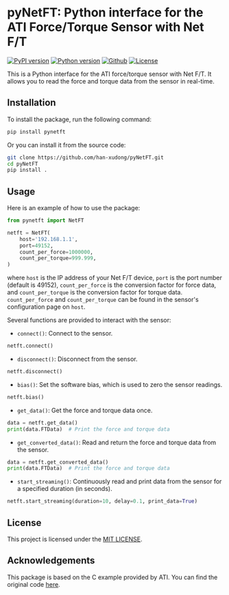# pyNetFT: Python interface for the ATI Force/Torque Sensor with Net F/T

[![PyPI version](https://img.shields.io/pypi/v/pynetft.svg?logo=pypi&logoColor=white)](https://pypi.org/project/pynetft/)
[![Python version](https://img.shields.io/pypi/pyversions/pynetft.svg?logo=python&logoColor=white)](https://pypi.org/project/pynetft/)
[![Github](https://img.shields.io/badge/Github-pyNetFT-purple?logo=github&logoColor=white)](https://github.com/han-xudong/pyNetFT)
[![License](https://img.shields.io/github/license/han-xudong/pyNetFT.svg?logo=open-source-initiative&logoColor=white)](LICENSE)

This is a Python interface for the ATI force/torque sensor with Net F/T. It allows you to read the force and torque data from the sensor in real-time.

## Installation

To install the package, run the following command:

```bash
pip install pynetft
```

Or you can install it from the source code:

```bash
git clone https://github.com/han-xudong/pyNetFT.git
cd pyNetFT
pip install .
```

## Usage

Here is an example of how to use the package:

```python
from pynetft import NetFT

netft = NetFT(
    host='192.168.1.1', 
    port=49152,
    count_per_force=1000000,
    count_per_torque=999.999,
)
```

where `host` is the IP address of your Net F/T device, `port` is the port number (default is 49152), `count_per_force` is the conversion factor for force data, and `count_per_torque` is the conversion factor for torque data. `count_per_force` and `count_per_torque` can be found in the sensor's configuration page on `host`.

Several functions are provided to interact with the sensor:

- `connect()`: Connect to the sensor.

```python
netft.connect()
```

- `disconnect()`: Disconnect from the sensor.

```python
netft.disconnect()
```

- `bias()`: Set the software bias, which is used to zero the sensor readings.

```python
netft.bias()
```

- `get_data()`: Get the force and torque data once.

```python
data = netft.get_data()
print(data.FTData)  # Print the force and torque data
```

- `get_converted_data()`: Read and return the force and torque data from the sensor.

```python
data = netft.get_converted_data()
print(data.FTData)  # Print the force and torque data
```

- `start_streaming()`: Continuously read and print data from the sensor for a specified duration (in seconds).

```python
netft.start_streaming(duration=10, delay=0.1, print_data=True)
```

## License

This project is licensed under the [MIT LICENSE](LICENSE).

## Acknowledgements

This package is based on the C example provided by ATI. You can find the original code [here](https://www.ati-ia.com/Products/ft/software/net_ft_software.aspx).
